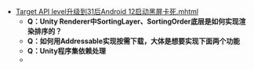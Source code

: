 - [Target API level升级到31后Android 12启动黑屏卡死.mhtml](../assets/Target_API_level升级到31后Android_12启动黑屏卡死_1696902232805_0.mhtml)
	- **Q：Unity Renderer中SortingLayer、SortingOrder底层是如何实现渲染排序的？**
	- **Q：如何用Addressable实现按需下载，大体是想要实现下面两个功能**
	- **Q：Unity程序集依赖处理**
	-